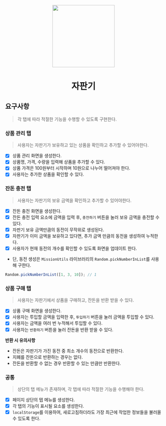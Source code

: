 <p align="middle" >
  <img width="200px;" src="https://github.com/woowacourse/javascript-vendingmachine-precourse/blob/main/images/beverage_icon.png?raw=true"/>
</p>
<h1 align="middle">자판기</h1>

## 요구사항
> 각 탭에 따라 적절한 기능을 수행할 수 있도록 구현한다.

### 상품 관리 탭
> 사용자는 자판기가 보유하고 있는 상품을 확인하고 추가할 수 있어야한다.

- [x] 상품 관리 화면을 생성한다.
- [x] 상품명, 가격, 수량을 입력해 상품을 추가할 수 있다.
- [x] 상품 가격은 100원부터 시작하며 10원으로 나누어 떨어져야 한다.
- [x] 사용자는 추가한 상품을 확인할 수 있다.

### 잔돈 충전 탭
> 사용자는 자판기의 보유 금액을 확인하고 추가할 수 있어야한다.

- [x] 잔돈 충전 화면을 생성한다.
- [x] 잔돈 충전 입력 요소에 금액을 입력 후, `충전하기` 버튼을 눌러 보유 금액을 충전할 수 있다.
- [x] 자판기 보유 금액만큼의 동전이 무작위로 생성된다.
- [x] 자판기가 이미 금액을 보유하고 있다면, 추가 금액 만큼의 동전을 생성하여 누적한다.
- [x] 사용자가 현재 동전의 개수를 확인할 수 있도록 화면을 업데이트 한다.

- 단, 동전 생성은 `MissionUtils` 라이브러리의 `Random.pickNumberInList`를 사용해 구한다.
```js
Random.pickNumberInList([1, 3, 10]); // 1
```

### 상품 구매 탭
> 사용자는 자판기에서 상품을 구매하고, 잔돈을 반환 받을 수 있다.

- [x] 상품 구매 화면을 생성한다.
- [x] 사용자는 투입할 금액을 입력한 후, `투입하기` 버튼을 눌러 금액을 투입할 수 있다.
- [x] 사용자는 금액을 여러 번 누적해서 투입할 수 있다.
- [x] 사용자는 `반환하기` 버튼을 눌러 잔돈을 반환 받을 수 있다.

**반환 시 유의사항**
- 잔돈은 자판기가 가진 동전 중 최소 개수의 동전으로 반환한다.
- 지폐를 잔돈으로 반환하는 경우는 없다.
- 잔돈을 반환할 수 없는 경우 반환할 수 있는 만큼만 반환한다.

### 공통
> 상단의 탭 메뉴가 존재하며, 각 탭에 따라 적절한 기능을 수행해야 한다.

- [x] 페이지 상단의 탭 메뉴를 생성한다.
- [x] 각 탭의 기능이 표시될 요소를 생성한다.
- [x] `localStorage`를 이용하여, 새로고침하더라도 가장 최근에 작업한 정보들을 불러올 수 있도록 한다.

